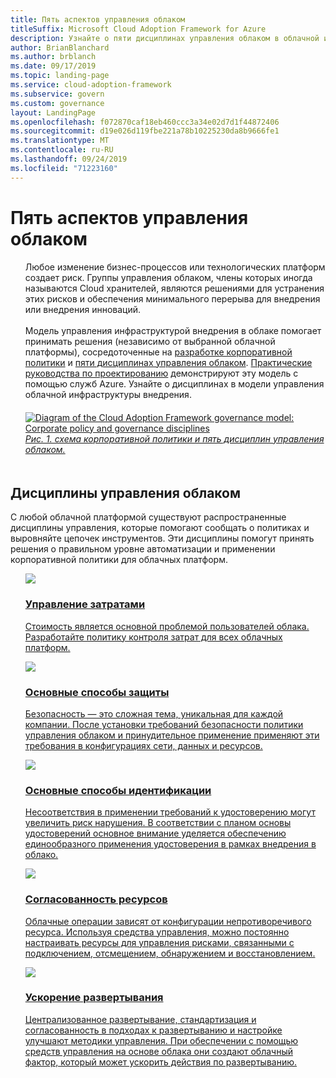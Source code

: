 ```yaml
---
title: Пять аспектов управления облаком
titleSuffix: Microsoft Cloud Adoption Framework for Azure
description: Узнайте о пяти дисциплинах управления облаком в облачной инфраструктуре внедрения.
author: BrianBlanchard
ms.author: brblanch
ms.date: 09/17/2019
ms.topic: landing-page
ms.service: cloud-adoption-framework
ms.subservice: govern
ms.custom: governance
layout: LandingPage
ms.openlocfilehash: f072870caf18eb460ccc3a34e02d7d1f44872406
ms.sourcegitcommit: d19e026d119fbe221a78b10225230da8b9666fe1
ms.translationtype: MT
ms.contentlocale: ru-RU
ms.lasthandoff: 09/24/2019
ms.locfileid: "71223160"
---
```

# <a name="the-five-disciplines-of-cloud-governance"></a>Пять аспектов управления облаком

<!-- markdownlint-disable MD033 -->

<ul class="panelContent cardsI">
    <li style="display: flex; flex-direction: column;">
        <div class="cardSize">
            <div class="cardPadding" style="padding-bottom:10px;">
                <div class="card" style="padding-bottom:10px;">
                    <div class="cardText" style="padding-left:0px;">
Любое изменение бизнес-процессов или технологических платформ создает риск. Группы управления облаком, члены которых иногда называются Cloud хранителей, являются решениями для устранения этих рисков и обеспечения минимального перерыва для внедрения или внедрения инноваций.<br/><br/>Модель управления инфраструктурой внедрения в облаке помогает принимать решения (независимо от выбранной облачной платформы), сосредоточенные на <a href="./corporate-policy.md">разработке корпоративной политики</a> и <a href="#disciplines-of-cloud-governance">пяти дисциплинах управления облаком</a>. <a href="./guides/index.md">Практические руководства по проектированию</a> демонстрируют эту модель с помощью служб Azure. Узнайте о дисциплинах в модели управления облачной инфраструктуры внедрения.
                    </div>
                </div>
            </div>
        </div>
    </li>
    <li style="display: flex; flex-direction: column;">
        <a href="../_images/operational-transformation-govern-highres.png" style="display: flex; flex-direction: column; flex: 1 0 auto;">
            <div class="cardSize">
                <div class="cardPadding" style="padding-bottom:10px;">
                    <div class="card" style="padding-bottom:10px;">
                        <div class="cardText" style="padding-left:0px;">
    <img src="../_images/operational-transformation-govern-highres.png" alt="Diagram of the Cloud Adoption Framework governance model: Corporate policy and governance disciplines">
    <br>
    <i>Рис. 1. схема корпоративной политики и пять дисциплин управления облаком.</i>
                        </div>
                    </div>
                </div>
            </div>
        </a>
    </li>
</ul>

<!-- markdownlint-enable MD033 -->

## <a name="disciplines-of-cloud-governance"></a>Дисциплины управления облаком

С любой облачной платформой существуют распространенные дисциплины управления, которые помогают сообщать о политиках и выровняйте цепочек инструментов. Эти дисциплины помогут принять решения о правильном уровне автоматизации и применении корпоративной политики для облачных платформ.

<!-- markdownlint-disable MD033 -->

<ul class="panelContent cardsA">
<li style="display: flex; flex-direction: column;">
    <a href="./cost-management/index.md" style="display: flex; flex-direction: column; flex: 1 0 auto;">
        <div class="cardSize" style="flex: 1 0 auto; display: flex;">
            <div class="cardPadding" style="display: flex;">
                <div class="card">
                    <div class="cardImageOuter">
                        <div class="cardImage">
                            <img src="../_images/govern/cost-management.png" class="x-hidden-focus"/>
                        </div>
                    </div>
                    <div class="cardText">
                        <h3>Управление затратами</h3>
                        <p>Стоимость является основной проблемой пользователей облака. Разработайте политику контроля затрат для всех облачных платформ.</p>
                    </div>
                </div>
            </div>
        </div>
    </a>
</li>
<li style="display: flex; flex-direction: column;">
    <a href="./security-baseline/index.md" style="display: flex; flex-direction: column; flex: 1 0 auto;">
        <div class="cardSize" style="flex: 1 0 auto; display: flex;">
            <div class="cardPadding" style="display: flex;">
                <div class="card">
                    <div class="cardImageOuter">
                        <div class="cardImage">
                            <img src="../_images/govern/security-baseline.png" class="x-hidden-focus"/>
                        </div>
                    </div>
                    <div class="cardText">
                        <h3>Основные способы защиты</h3>
                        <p>Безопасность — это сложная тема, уникальная для каждой компании. После установки требований безопасности политики управления облаком и принудительное применение применяют эти требования в конфигурациях сети, данных и ресурсов.</p>
                    </div>
                </div>
            </div>
        </div>
    </a>
</li>
<li style="display: flex; flex-direction: column;">
    <a href="./identity-baseline/index.md" style="display: flex; flex-direction: column; flex: 1 0 auto;">
        <div class="cardSize" style="flex: 1 0 auto; display: flex;">
            <div class="cardPadding" style="display: flex;">
                <div class="card">
                    <div class="cardImageOuter">
                        <div class="cardImage">
                            <img src="../_images/govern/identity-baseline.png" class="x-hidden-focus"/>
                        </div>
                    </div>
                    <div class="cardText">
                        <h3>Основные способы идентификации</h3>
                        <p>Несоответствия в применении требований к удостоверению могут увеличить риск нарушения. В соответствии с планом основы удостоверений основное внимание уделяется обеспечению единообразного применения удостоверения в рамках внедрения в облако.</p>
                    </div>
                </div>
            </div>
        </div>
    </a>
</li>
<li style="display: flex; flex-direction: column;">
    <a href="./resource-consistency/index.md" style="display: flex; flex-direction: column; flex: 1 0 auto;">
        <div class="cardSize" style="flex: 1 0 auto; display: flex;">
            <div class="cardPadding" style="display: flex;">
                <div class="card">
                    <div class="cardImageOuter">
                        <div class="cardImage">
                            <img src="../_images/govern/resource-consistency.png" class="x-hidden-focus"/>
                        </div>
                    </div>
                    <div class="cardText">
                        <h3>Согласованность ресурсов</h3>
                        <p>Облачные операции зависят от конфигурации непротиворечивого ресурса. Используя средства управления, можно постоянно настраивать ресурсы для управления рисками, связанными с подключением, отсмещением, обнаружением и восстановлением.</p>
                    </div>
                </div>
            </div>
        </div>
    </a>
</li>
<li style="display: flex; flex-direction: column;">
    <a href="./deployment-acceleration/index.md" style="display: flex; flex-direction: column; flex: 1 0 auto;">
        <div class="cardSize" style="flex: 1 0 auto; display: flex;">
            <div class="cardPadding" style="display: flex;">
                <div class="card">
                    <div class="cardImageOuter">
                        <div class="cardImage">
                            <img src="../_images/govern/deployment-acceleration.png" class="x-hidden-focus"/>
                        </div>
                    </div>
                    <div class="cardText">
                        <h3>Ускорение развертывания</h3>
                        <p>Централизованное развертывание, стандартизация и согласованность в подходах к развертыванию и настройке улучшают методики управления. При обеспечении с помощью средств управления на основе облака они создают облачный фактор, который может ускорить действия по развертыванию.</p>
                    </div>
                </div>
            </div>
        </div>
    </a>
</li>
</ul>

<!-- markdownlint-enable MD033 -->
